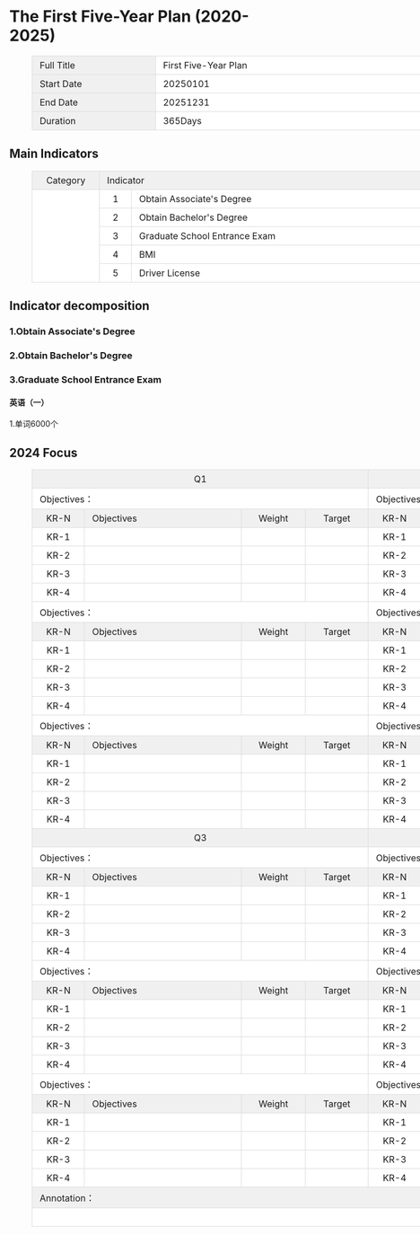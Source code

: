 # The First Five-Year Plan (2020-2025)

<figure class="table" style="width:1200px;">
      <table style="background-color:rgb(255, 255, 255);">
        <tbody>
          <tr>
            <td style="background-color:rgb(240, 240, 240);border:1px solid rgb(221, 221, 221);padding:6px 13px;width:200px;">Full Title</td>
            <td style="border:1px solid rgb(221, 221, 221);padding:6px 13px;width:1000px;">First Five-Year Plan</td>
          </tr>
          <tr>
            <td style="background-color:rgb(240, 240, 240);border:1px solid rgb(221, 221, 221);padding:6px 13px;width:200px;">Start Date</td>
            <td style="border:1px solid rgb(221, 221, 221);padding:6px 13px;width:1000px;">20250101</td>
          </tr>
          <tr>
            <td style="background-color:rgb(240, 240, 240);border:1px solid rgb(221, 221, 221);padding:6px 13px;width:200px;">End Date</td>
            <td style="border:1px solid rgb(221, 221, 221);padding:6px 13px;width:1000px;">20251231</td>
          </tr>
          <tr>
            <td style="background-color:rgb(240, 240, 240);border:1px solid rgb(221, 221, 221);padding:6px 13px;width:200px;">Duration</td>
            <td style="border:1px solid rgb(221, 221, 221);padding:6px 13px;width:1000px;">365Days</td>
          </tr>
        </tbody>
      </table>
    </figure>

## Main Indicators

<figure class="table" style="width:1200px;">
      <table style="background-color:rgb(255, 255, 255);">
        <tbody>
          <tr>
            <td style="background-color:rgb(240, 240, 240);border:1px solid rgb(221, 221, 221);padding:6px 13px;text-align:center;width:100px;">Category</td>
            <td style="background-color:rgb(240, 240, 240);border:1px solid rgb(221, 221, 221);padding:6px 13px;"
            colspan="2">Indicator</td>
            <td style="background-color:rgb(240, 240, 240);border:1px solid rgb(221, 221, 221);padding:6px 13px;text-align:center;width:100px;">2020</td>
            <td style="background-color:rgb(240, 240, 240);border:1px solid rgb(221, 221, 221);padding:6px 13px;text-align:center;width:100px;">2025</td>
            <td style="background-color:rgb(240, 240, 240);border:1px solid rgb(221, 221, 221);padding:6px 13px;text-align:center;width:100px;">Attribute</td>
            <td style="background-color:rgb(240, 240, 240);border:1px solid rgb(221, 221, 221);padding:6px 13px;text-align:center;width:100px;">Result</td>
          </tr>
          <tr>
            <td style="border:1px solid rgb(221, 221, 221);padding:6px 13px;text-align:center;width:100px;"
            rowspan="5">&nbsp;</td>
            <td style="border:1px solid rgb(221, 221, 221);padding:6px 13px;text-align:center;width:36px;">1</td>
            <td style="border:1px solid rgb(221, 221, 221);padding:6px 13px;width:664px;">Obtain Associate's Degree</td>
            <td style="border:1px solid rgb(221, 221, 221);padding:6px 13px;text-align:center;width:100px;">—</td>
            <td style="border:1px solid rgb(221, 221, 221);padding:6px 13px;text-align:center;width:100px;">1</td>
            <td style="border:1px solid rgb(221, 221, 221);padding:6px 13px;text-align:center;width:100px;">Expect</td>
            <td style="border:1px solid rgb(221, 221, 221);padding:6px 13px;text-align:center;width:100px;">&nbsp;</td>
          </tr>
          <tr>
            <td style="border:1px solid rgb(221, 221, 221);padding:6px 13px;text-align:center;width:36px;">2</td>
            <td style="border:1px solid rgb(221, 221, 221);padding:6px 13px;width:664px;">Obtain Bachelor's Degree</td>
            <td style="border:1px solid rgb(221, 221, 221);padding:6px 13px;text-align:center;width:100px;">—</td>
            <td style="border:1px solid rgb(221, 221, 221);padding:6px 13px;text-align:center;width:100px;">1</td>
            <td style="border:1px solid rgb(221, 221, 221);padding:6px 13px;text-align:center;width:100px;">Expect</td>
            <td style="border:1px solid rgb(221, 221, 221);padding:6px 13px;text-align:center;width:100px;">&nbsp;</td>
          </tr>
          <tr>
            <td style="border:1px solid rgb(221, 221, 221);padding:6px 13px;text-align:center;width:36px;">3</td>
            <td style="border:1px solid rgb(221, 221, 221);padding:6px 13px;width:664px;">Graduate School Entrance Exam</td>
            <td style="border:1px solid rgb(221, 221, 221);padding:6px 13px;text-align:center;width:100px;">—</td>
            <td style="border:1px solid rgb(221, 221, 221);padding:6px 13px;text-align:center;width:100px;">1</td>
            <td style="border:1px solid rgb(221, 221, 221);padding:6px 13px;text-align:center;width:100px;">Expect</td>
            <td style="border:1px solid rgb(221, 221, 221);padding:6px 13px;text-align:center;width:100px;">&nbsp;</td>
          </tr>
          <tr>
            <td style="border:1px solid rgb(221, 221, 221);padding:6px 13px;text-align:center;width:36px;">4</td>
            <td style="border:1px solid rgb(221, 221, 221);padding:6px 13px;width:664px;">BMI</td>
            <td style="border:1px solid rgb(221, 221, 221);padding:6px 13px;text-align:center;width:100px;">—</td>
            <td style="border:1px solid rgb(221, 221, 221);padding:6px 13px;text-align:center;width:100px;">23</td>
            <td style="border:1px solid rgb(221, 221, 221);padding:6px 13px;text-align:center;width:100px;">Constrain</td>
            <td style="border:1px solid rgb(221, 221, 221);padding:6px 13px;text-align:center;width:100px;">&nbsp;</td>
          </tr>
          <tr>
            <td style="border:1px solid rgb(221, 221, 221);padding:6px 13px;text-align:center;">5</td>
            <td style="border:1px solid rgb(221, 221, 221);padding:6px 13px;">Driver License</td>
            <td style="border:1px solid rgb(221, 221, 221);padding:6px 13px;text-align:center;">—</td>
            <td style="border:1px solid rgb(221, 221, 221);padding:6px 13px;text-align:center;">1</td>
            <td style="border:1px solid rgb(221, 221, 221);padding:6px 13px;text-align:center;">Expect</td>
            <td style="border:1px solid rgb(221, 221, 221);padding:6px 13px;">&nbsp;</td>
          </tr>
        </tbody>
      </table>
    </figure>

## Indicator decomposition

### 1.Obtain Associate's Degree

### 2.Obtain Bachelor's Degree

### 3.Graduate School Entrance Exam

#### 英语（一）

1.单词6000个

## 2024 Focus

<figure class="table" style="width:1200px;">
      <table style="background-color:rgb(255, 255, 255);">
        <tbody>
          <tr>
            <td style="background-color:rgb(240, 240, 240);border:1px solid rgb(221, 221, 221);padding:6px 13px;text-align:center;width:600px;"
            colspan="4">Q1</td>
            <td style="background-color:rgb(240, 240, 240);border:1px solid rgb(221, 221, 221);padding:6px 13px;text-align:center;width:600px;"
            colspan="4">Q2</td>
          </tr>
          <tr>
            <td style="border:1px solid rgb(221, 221, 221);padding:6px 13px;width:600px;"
            colspan="4">Objectives：</td>
            <td style="border:1px solid rgb(221, 221, 221);padding:6px 13px;width:600px;"
            colspan="4">Objectives：</td>
          </tr>
          <tr>
            <td style="background-color:rgb(240, 240, 240);border:1px solid rgb(221, 221, 221);padding:6px 13px;text-align:center;width:80px;">KR-N</td>
            <td style="background-color:rgb(240, 240, 240);border:1px solid rgb(221, 221, 221);padding:6px 13px;width:320px;">Objectives</td>
            <td style="background-color:rgb(240, 240, 240);border:1px solid rgb(221, 221, 221);padding:6px 13px;text-align:center;width:100px;">Weight</td>
            <td style="background-color:rgb(240, 240, 240);border:1px solid rgb(221, 221, 221);padding:6px 13px;text-align:center;width:100px;">Target</td>
            <td style="background-color:rgb(240, 240, 240);border:1px solid rgb(221, 221, 221);padding:6px 13px;text-align:center;width:80px;">KR-N</td>
            <td style="background-color:rgb(240, 240, 240);border:1px solid rgb(221, 221, 221);padding:6px 13px;width:320px;">Objectives</td>
            <td style="background-color:rgb(240, 240, 240);border:1px solid rgb(221, 221, 221);padding:6px 13px;text-align:center;width:100px;">Weight</td>
            <td style="background-color:rgb(240, 240, 240);border:1px solid rgb(221, 221, 221);padding:6px 13px;text-align:center;width:100px;">Target</td>
          </tr>
          <tr>
            <td style="border:1px solid rgb(221, 221, 221);padding:6px 13px;text-align:center;width:80px;">KR-1</td>
            <td style="border:1px solid rgb(221, 221, 221);padding:6px 13px;width:320px;">&nbsp;</td>
            <td style="border:1px solid rgb(221, 221, 221);padding:6px 13px;text-align:center;width:100px;">&nbsp;</td>
            <td style="border:1px solid rgb(221, 221, 221);padding:6px 13px;text-align:center;width:100px;">&nbsp;</td>
            <td style="border:1px solid rgb(221, 221, 221);padding:6px 13px;text-align:center;width:80px;">KR-1</td>
            <td style="border:1px solid rgb(221, 221, 221);padding:6px 13px;width:320px;">&nbsp;</td>
            <td style="border:1px solid rgb(221, 221, 221);padding:6px 13px;text-align:center;width:100px;">&nbsp;</td>
            <td style="border:1px solid rgb(221, 221, 221);padding:6px 13px;text-align:center;width:100px;">&nbsp;</td>
          </tr>
          <tr>
            <td style="border:1px solid rgb(221, 221, 221);padding:6px 13px;text-align:center;width:80px;">KR-2</td>
            <td style="border:1px solid rgb(221, 221, 221);padding:6px 13px;width:320px;">&nbsp;</td>
            <td style="border:1px solid rgb(221, 221, 221);padding:6px 13px;text-align:center;width:100px;">&nbsp;</td>
            <td style="border:1px solid rgb(221, 221, 221);padding:6px 13px;text-align:center;width:100px;">&nbsp;</td>
            <td style="border:1px solid rgb(221, 221, 221);padding:6px 13px;text-align:center;width:80px;">KR-2</td>
            <td style="border:1px solid rgb(221, 221, 221);padding:6px 13px;width:320px;">&nbsp;</td>
            <td style="border:1px solid rgb(221, 221, 221);padding:6px 13px;text-align:center;width:100px;">&nbsp;</td>
            <td style="border:1px solid rgb(221, 221, 221);padding:6px 13px;text-align:center;width:100px;">&nbsp;</td>
          </tr>
          <tr>
            <td style="border:1px solid rgb(221, 221, 221);padding:6px 13px;text-align:center;width:80px;">KR-3</td>
            <td style="border:1px solid rgb(221, 221, 221);padding:6px 13px;width:320px;">&nbsp;</td>
            <td style="border:1px solid rgb(221, 221, 221);padding:6px 13px;text-align:center;width:100px;">&nbsp;</td>
            <td style="border:1px solid rgb(221, 221, 221);padding:6px 13px;text-align:center;width:100px;">&nbsp;</td>
            <td style="border:1px solid rgb(221, 221, 221);padding:6px 13px;text-align:center;width:80px;">KR-3</td>
            <td style="border:1px solid rgb(221, 221, 221);padding:6px 13px;width:320px;">&nbsp;</td>
            <td style="border:1px solid rgb(221, 221, 221);padding:6px 13px;text-align:center;width:100px;">&nbsp;</td>
            <td style="border:1px solid rgb(221, 221, 221);padding:6px 13px;text-align:center;width:100px;">&nbsp;</td>
          </tr>
          <tr>
            <td style="border:1px solid rgb(221, 221, 221);padding:6px 13px;text-align:center;width:80px;">KR-4</td>
            <td style="border:1px solid rgb(221, 221, 221);padding:6px 13px;width:320px;">&nbsp;</td>
            <td style="border:1px solid rgb(221, 221, 221);padding:6px 13px;text-align:center;width:100px;">&nbsp;</td>
            <td style="border:1px solid rgb(221, 221, 221);padding:6px 13px;text-align:center;width:100px;">&nbsp;</td>
            <td style="border:1px solid rgb(221, 221, 221);padding:6px 13px;text-align:center;width:80px;">KR-4</td>
            <td style="border:1px solid rgb(221, 221, 221);padding:6px 13px;width:320px;">&nbsp;</td>
            <td style="border:1px solid rgb(221, 221, 221);padding:6px 13px;text-align:center;width:100px;">&nbsp;</td>
            <td style="border:1px solid rgb(221, 221, 221);padding:6px 13px;text-align:center;width:100px;">&nbsp;</td>
          </tr>
          <tr>
            <td style="border:1px solid rgb(221, 221, 221);padding:6px 13px;width:600px;"
            colspan="4">Objectives：</td>
            <td style="border:1px solid rgb(221, 221, 221);padding:6px 13px;width:600px;"
            colspan="4">Objectives：</td>
          </tr>
          <tr>
            <td style="background-color:rgb(240, 240, 240);border:1px solid rgb(221, 221, 221);padding:6px 13px;text-align:center;width:80px;">KR-N</td>
            <td style="background-color:rgb(240, 240, 240);border:1px solid rgb(221, 221, 221);padding:6px 13px;width:320px;">Objectives</td>
            <td style="background-color:rgb(240, 240, 240);border:1px solid rgb(221, 221, 221);padding:6px 13px;text-align:center;width:100px;">Weight</td>
            <td style="background-color:rgb(240, 240, 240);border:1px solid rgb(221, 221, 221);padding:6px 13px;text-align:center;width:100px;">Target</td>
            <td style="background-color:rgb(240, 240, 240);border:1px solid rgb(221, 221, 221);padding:6px 13px;text-align:center;width:80px;">KR-N</td>
            <td style="background-color:rgb(240, 240, 240);border:1px solid rgb(221, 221, 221);padding:6px 13px;width:320px;">Objectives</td>
            <td style="background-color:rgb(240, 240, 240);border:1px solid rgb(221, 221, 221);padding:6px 13px;text-align:center;width:100px;">Weight</td>
            <td style="background-color:rgb(240, 240, 240);border:1px solid rgb(221, 221, 221);padding:6px 13px;text-align:center;width:100px;">Target</td>
          </tr>
          <tr>
            <td style="border:1px solid rgb(221, 221, 221);padding:6px 13px;text-align:center;width:80px;">KR-1</td>
            <td style="border:1px solid rgb(221, 221, 221);padding:6px 13px;width:320px;">&nbsp;</td>
            <td style="border:1px solid rgb(221, 221, 221);padding:6px 13px;text-align:center;width:100px;">&nbsp;</td>
            <td style="border:1px solid rgb(221, 221, 221);padding:6px 13px;text-align:center;width:100px;">&nbsp;</td>
            <td style="border:1px solid rgb(221, 221, 221);padding:6px 13px;text-align:center;width:80px;">KR-1</td>
            <td style="border:1px solid rgb(221, 221, 221);padding:6px 13px;width:320px;">&nbsp;</td>
            <td style="border:1px solid rgb(221, 221, 221);padding:6px 13px;text-align:center;width:100px;">&nbsp;</td>
            <td style="border:1px solid rgb(221, 221, 221);padding:6px 13px;text-align:center;width:100px;">&nbsp;</td>
          </tr>
          <tr>
            <td style="border:1px solid rgb(221, 221, 221);padding:6px 13px;text-align:center;width:80px;">KR-2</td>
            <td style="border:1px solid rgb(221, 221, 221);padding:6px 13px;width:320px;">&nbsp;</td>
            <td style="border:1px solid rgb(221, 221, 221);padding:6px 13px;text-align:center;width:100px;">&nbsp;</td>
            <td style="border:1px solid rgb(221, 221, 221);padding:6px 13px;text-align:center;width:100px;">&nbsp;</td>
            <td style="border:1px solid rgb(221, 221, 221);padding:6px 13px;text-align:center;width:80px;">KR-2</td>
            <td style="border:1px solid rgb(221, 221, 221);padding:6px 13px;width:320px;">&nbsp;</td>
            <td style="border:1px solid rgb(221, 221, 221);padding:6px 13px;text-align:center;width:100px;">&nbsp;</td>
            <td style="border:1px solid rgb(221, 221, 221);padding:6px 13px;text-align:center;width:100px;">&nbsp;</td>
          </tr>
          <tr>
            <td style="border:1px solid rgb(221, 221, 221);padding:6px 13px;text-align:center;width:80px;">KR-3</td>
            <td style="border:1px solid rgb(221, 221, 221);padding:6px 13px;width:320px;">&nbsp;</td>
            <td style="border:1px solid rgb(221, 221, 221);padding:6px 13px;text-align:center;width:100px;">&nbsp;</td>
            <td style="border:1px solid rgb(221, 221, 221);padding:6px 13px;text-align:center;width:100px;">&nbsp;</td>
            <td style="border:1px solid rgb(221, 221, 221);padding:6px 13px;text-align:center;width:80px;">KR-3</td>
            <td style="border:1px solid rgb(221, 221, 221);padding:6px 13px;width:320px;">&nbsp;</td>
            <td style="border:1px solid rgb(221, 221, 221);padding:6px 13px;text-align:center;width:100px;">&nbsp;</td>
            <td style="border:1px solid rgb(221, 221, 221);padding:6px 13px;text-align:center;width:100px;">&nbsp;</td>
          </tr>
          <tr>
            <td style="border:1px solid rgb(221, 221, 221);padding:6px 13px;text-align:center;width:80px;">KR-4</td>
            <td style="border:1px solid rgb(221, 221, 221);padding:6px 13px;width:320px;">&nbsp;</td>
            <td style="border:1px solid rgb(221, 221, 221);padding:6px 13px;text-align:center;width:100px;">&nbsp;</td>
            <td style="border:1px solid rgb(221, 221, 221);padding:6px 13px;text-align:center;width:100px;">&nbsp;</td>
            <td style="border:1px solid rgb(221, 221, 221);padding:6px 13px;text-align:center;width:80px;">KR-4</td>
            <td style="border:1px solid rgb(221, 221, 221);padding:6px 13px;width:320px;">&nbsp;</td>
            <td style="border:1px solid rgb(221, 221, 221);padding:6px 13px;text-align:center;width:100px;">&nbsp;</td>
            <td style="border:1px solid rgb(221, 221, 221);padding:6px 13px;text-align:center;width:100px;">&nbsp;</td>
          </tr>
          <tr>
            <td style="border:1px solid rgb(221, 221, 221);padding:6px 13px;width:600px;"
            colspan="4">Objectives：</td>
            <td style="border:1px solid rgb(221, 221, 221);padding:6px 13px;width:600px;"
            colspan="4">Objectives：</td>
          </tr>
          <tr>
            <td style="background-color:rgb(240, 240, 240);border:1px solid rgb(221, 221, 221);padding:6px 13px;text-align:center;width:80px;">KR-N</td>
            <td style="background-color:rgb(240, 240, 240);border:1px solid rgb(221, 221, 221);padding:6px 13px;width:320px;">Objectives</td>
            <td style="background-color:rgb(240, 240, 240);border:1px solid rgb(221, 221, 221);padding:6px 13px;text-align:center;width:100px;">Weight</td>
            <td style="background-color:rgb(240, 240, 240);border:1px solid rgb(221, 221, 221);padding:6px 13px;text-align:center;width:100px;">Target</td>
            <td style="background-color:rgb(240, 240, 240);border:1px solid rgb(221, 221, 221);padding:6px 13px;text-align:center;width:80px;">KR-N</td>
            <td style="background-color:rgb(240, 240, 240);border:1px solid rgb(221, 221, 221);padding:6px 13px;width:320px;">Objectives</td>
            <td style="background-color:rgb(240, 240, 240);border:1px solid rgb(221, 221, 221);padding:6px 13px;text-align:center;width:100px;">Weight</td>
            <td style="background-color:rgb(240, 240, 240);border:1px solid rgb(221, 221, 221);padding:6px 13px;text-align:center;width:100px;">Target</td>
          </tr>
          <tr>
            <td style="border:1px solid rgb(221, 221, 221);padding:6px 13px;text-align:center;width:80px;">KR-1</td>
            <td style="border:1px solid rgb(221, 221, 221);padding:6px 13px;width:320px;">&nbsp;</td>
            <td style="border:1px solid rgb(221, 221, 221);padding:6px 13px;text-align:center;width:100px;">&nbsp;</td>
            <td style="border:1px solid rgb(221, 221, 221);padding:6px 13px;text-align:center;width:100px;">&nbsp;</td>
            <td style="border:1px solid rgb(221, 221, 221);padding:6px 13px;text-align:center;width:80px;">KR-1</td>
            <td style="border:1px solid rgb(221, 221, 221);padding:6px 13px;width:320px;">&nbsp;</td>
            <td style="border:1px solid rgb(221, 221, 221);padding:6px 13px;text-align:center;width:100px;">&nbsp;</td>
            <td style="border:1px solid rgb(221, 221, 221);padding:6px 13px;text-align:center;width:100px;">&nbsp;</td>
          </tr>
          <tr>
            <td style="border:1px solid rgb(221, 221, 221);padding:6px 13px;text-align:center;width:80px;">KR-2</td>
            <td style="border:1px solid rgb(221, 221, 221);padding:6px 13px;width:320px;">&nbsp;</td>
            <td style="border:1px solid rgb(221, 221, 221);padding:6px 13px;text-align:center;width:100px;">&nbsp;</td>
            <td style="border:1px solid rgb(221, 221, 221);padding:6px 13px;text-align:center;width:100px;">&nbsp;</td>
            <td style="border:1px solid rgb(221, 221, 221);padding:6px 13px;text-align:center;width:80px;">KR-2</td>
            <td style="border:1px solid rgb(221, 221, 221);padding:6px 13px;width:320px;">&nbsp;</td>
            <td style="border:1px solid rgb(221, 221, 221);padding:6px 13px;text-align:center;width:100px;">&nbsp;</td>
            <td style="border:1px solid rgb(221, 221, 221);padding:6px 13px;text-align:center;width:100px;">&nbsp;</td>
          </tr>
          <tr>
            <td style="border:1px solid rgb(221, 221, 221);padding:6px 13px;text-align:center;width:80px;">KR-3</td>
            <td style="border:1px solid rgb(221, 221, 221);padding:6px 13px;width:320px;">&nbsp;</td>
            <td style="border:1px solid rgb(221, 221, 221);padding:6px 13px;text-align:center;width:100px;">&nbsp;</td>
            <td style="border:1px solid rgb(221, 221, 221);padding:6px 13px;text-align:center;width:100px;">&nbsp;</td>
            <td style="border:1px solid rgb(221, 221, 221);padding:6px 13px;text-align:center;width:80px;">KR-3</td>
            <td style="border:1px solid rgb(221, 221, 221);padding:6px 13px;width:320px;">&nbsp;</td>
            <td style="border:1px solid rgb(221, 221, 221);padding:6px 13px;text-align:center;width:100px;">&nbsp;</td>
            <td style="border:1px solid rgb(221, 221, 221);padding:6px 13px;text-align:center;width:100px;">&nbsp;</td>
          </tr>
          <tr>
            <td style="border:1px solid rgb(221, 221, 221);padding:6px 13px;text-align:center;width:80px;">KR-4</td>
            <td style="border:1px solid rgb(221, 221, 221);padding:6px 13px;width:320px;">&nbsp;</td>
            <td style="border:1px solid rgb(221, 221, 221);padding:6px 13px;text-align:center;width:100px;">&nbsp;</td>
            <td style="border:1px solid rgb(221, 221, 221);padding:6px 13px;text-align:center;width:100px;">&nbsp;</td>
            <td style="border:1px solid rgb(221, 221, 221);padding:6px 13px;text-align:center;width:80px;">KR-4</td>
            <td style="border:1px solid rgb(221, 221, 221);padding:6px 13px;width:320px;">&nbsp;</td>
            <td style="border:1px solid rgb(221, 221, 221);padding:6px 13px;text-align:center;width:100px;">&nbsp;</td>
            <td style="border:1px solid rgb(221, 221, 221);padding:6px 13px;text-align:center;width:100px;">&nbsp;</td>
          </tr>
          <tr>
            <td style="background-color:rgb(240, 240, 240);border:1px solid rgb(221, 221, 221);padding:6px 13px;text-align:center;width:600px;"
            colspan="4">Q3</td>
            <td style="background-color:rgb(240, 240, 240);border:1px solid rgb(221, 221, 221);padding:6px 13px;text-align:center;width:600px;"
            colspan="4">Q4</td>
          </tr>
          <tr>
            <td style="border:1px solid rgb(221, 221, 221);padding:6px 13px;width:600px;"
            colspan="4">Objectives：</td>
            <td style="border:1px solid rgb(221, 221, 221);padding:6px 13px;width:600px;"
            colspan="4">Objectives：</td>
          </tr>
          <tr>
            <td style="background-color:rgb(240, 240, 240);border:1px solid rgb(221, 221, 221);padding:6px 13px;text-align:center;width:80px;">KR-N</td>
            <td style="background-color:rgb(240, 240, 240);border:1px solid rgb(221, 221, 221);padding:6px 13px;width:320px;">Objectives</td>
            <td style="background-color:rgb(240, 240, 240);border:1px solid rgb(221, 221, 221);padding:6px 13px;text-align:center;width:100px;">Weight</td>
            <td style="background-color:rgb(240, 240, 240);border:1px solid rgb(221, 221, 221);padding:6px 13px;text-align:center;width:100px;">Target</td>
            <td style="background-color:rgb(240, 240, 240);border:1px solid rgb(221, 221, 221);padding:6px 13px;text-align:center;width:80px;">KR-N</td>
            <td style="background-color:rgb(240, 240, 240);border:1px solid rgb(221, 221, 221);padding:6px 13px;width:320px;">Objectives</td>
            <td style="background-color:rgb(240, 240, 240);border:1px solid rgb(221, 221, 221);padding:6px 13px;text-align:center;width:100px;">Weight</td>
            <td style="background-color:rgb(240, 240, 240);border:1px solid rgb(221, 221, 221);padding:6px 13px;text-align:center;width:100px;">Target</td>
          </tr>
          <tr>
            <td style="border:1px solid rgb(221, 221, 221);padding:6px 13px;text-align:center;width:80px;">KR-1</td>
            <td style="border:1px solid rgb(221, 221, 221);padding:6px 13px;width:320px;">&nbsp;</td>
            <td style="border:1px solid rgb(221, 221, 221);padding:6px 13px;text-align:center;width:100px;">&nbsp;</td>
            <td style="border:1px solid rgb(221, 221, 221);padding:6px 13px;text-align:center;width:100px;">&nbsp;</td>
            <td style="border:1px solid rgb(221, 221, 221);padding:6px 13px;text-align:center;width:80px;">KR-1</td>
            <td style="border:1px solid rgb(221, 221, 221);padding:6px 13px;width:320px;">&nbsp;</td>
            <td style="border:1px solid rgb(221, 221, 221);padding:6px 13px;text-align:center;width:100px;">&nbsp;</td>
            <td style="border:1px solid rgb(221, 221, 221);padding:6px 13px;text-align:center;width:100px;">&nbsp;</td>
          </tr>
          <tr>
            <td style="border:1px solid rgb(221, 221, 221);padding:6px 13px;text-align:center;width:80px;">KR-2</td>
            <td style="border:1px solid rgb(221, 221, 221);padding:6px 13px;width:320px;">&nbsp;</td>
            <td style="border:1px solid rgb(221, 221, 221);padding:6px 13px;text-align:center;width:100px;">&nbsp;</td>
            <td style="border:1px solid rgb(221, 221, 221);padding:6px 13px;text-align:center;width:100px;">&nbsp;</td>
            <td style="border:1px solid rgb(221, 221, 221);padding:6px 13px;text-align:center;width:80px;">KR-2</td>
            <td style="border:1px solid rgb(221, 221, 221);padding:6px 13px;width:320px;">&nbsp;</td>
            <td style="border:1px solid rgb(221, 221, 221);padding:6px 13px;text-align:center;width:100px;">&nbsp;</td>
            <td style="border:1px solid rgb(221, 221, 221);padding:6px 13px;text-align:center;width:100px;">&nbsp;</td>
          </tr>
          <tr>
            <td style="border:1px solid rgb(221, 221, 221);padding:6px 13px;text-align:center;width:80px;">KR-3</td>
            <td style="border:1px solid rgb(221, 221, 221);padding:6px 13px;width:320px;">&nbsp;</td>
            <td style="border:1px solid rgb(221, 221, 221);padding:6px 13px;text-align:center;width:100px;">&nbsp;</td>
            <td style="border:1px solid rgb(221, 221, 221);padding:6px 13px;text-align:center;width:100px;">&nbsp;</td>
            <td style="border:1px solid rgb(221, 221, 221);padding:6px 13px;text-align:center;width:80px;">KR-3</td>
            <td style="border:1px solid rgb(221, 221, 221);padding:6px 13px;width:320px;">&nbsp;</td>
            <td style="border:1px solid rgb(221, 221, 221);padding:6px 13px;text-align:center;width:100px;">&nbsp;</td>
            <td style="border:1px solid rgb(221, 221, 221);padding:6px 13px;text-align:center;width:100px;">&nbsp;</td>
          </tr>
          <tr>
            <td style="border:1px solid rgb(221, 221, 221);padding:6px 13px;text-align:center;width:80px;">KR-4</td>
            <td style="border:1px solid rgb(221, 221, 221);padding:6px 13px;width:320px;">&nbsp;</td>
            <td style="border:1px solid rgb(221, 221, 221);padding:6px 13px;text-align:center;width:100px;">&nbsp;</td>
            <td style="border:1px solid rgb(221, 221, 221);padding:6px 13px;text-align:center;width:100px;">&nbsp;</td>
            <td style="border:1px solid rgb(221, 221, 221);padding:6px 13px;text-align:center;width:80px;">KR-4</td>
            <td style="border:1px solid rgb(221, 221, 221);padding:6px 13px;width:320px;">&nbsp;</td>
            <td style="border:1px solid rgb(221, 221, 221);padding:6px 13px;text-align:center;width:100px;">&nbsp;</td>
            <td style="border:1px solid rgb(221, 221, 221);padding:6px 13px;text-align:center;width:100px;">&nbsp;</td>
          </tr>
          <tr>
            <td style="border:1px solid rgb(221, 221, 221);padding:6px 13px;width:600px;"
            colspan="4">Objectives：</td>
            <td style="border:1px solid rgb(221, 221, 221);padding:6px 13px;width:600px;"
            colspan="4">Objectives：</td>
          </tr>
          <tr>
            <td style="background-color:rgb(240, 240, 240);border:1px solid rgb(221, 221, 221);padding:6px 13px;text-align:center;width:80px;">KR-N</td>
            <td style="background-color:rgb(240, 240, 240);border:1px solid rgb(221, 221, 221);padding:6px 13px;width:320px;">Objectives</td>
            <td style="background-color:rgb(240, 240, 240);border:1px solid rgb(221, 221, 221);padding:6px 13px;text-align:center;width:100px;">Weight</td>
            <td style="background-color:rgb(240, 240, 240);border:1px solid rgb(221, 221, 221);padding:6px 13px;text-align:center;width:100px;">Target</td>
            <td style="background-color:rgb(240, 240, 240);border:1px solid rgb(221, 221, 221);padding:6px 13px;text-align:center;width:80px;">KR-N</td>
            <td style="background-color:rgb(240, 240, 240);border:1px solid rgb(221, 221, 221);padding:6px 13px;width:320px;">Objectives</td>
            <td style="background-color:rgb(240, 240, 240);border:1px solid rgb(221, 221, 221);padding:6px 13px;text-align:center;width:100px;">Weight</td>
            <td style="background-color:rgb(240, 240, 240);border:1px solid rgb(221, 221, 221);padding:6px 13px;text-align:center;width:100px;">Target</td>
          </tr>
          <tr>
            <td style="border:1px solid rgb(221, 221, 221);padding:6px 13px;text-align:center;width:80px;">KR-1</td>
            <td style="border:1px solid rgb(221, 221, 221);padding:6px 13px;width:320px;">&nbsp;</td>
            <td style="border:1px solid rgb(221, 221, 221);padding:6px 13px;text-align:center;width:100px;">&nbsp;</td>
            <td style="border:1px solid rgb(221, 221, 221);padding:6px 13px;text-align:center;width:100px;">&nbsp;</td>
            <td style="border:1px solid rgb(221, 221, 221);padding:6px 13px;text-align:center;width:80px;">KR-1</td>
            <td style="border:1px solid rgb(221, 221, 221);padding:6px 13px;width:320px;">&nbsp;</td>
            <td style="border:1px solid rgb(221, 221, 221);padding:6px 13px;text-align:center;width:100px;">&nbsp;</td>
            <td style="border:1px solid rgb(221, 221, 221);padding:6px 13px;text-align:center;width:100px;">&nbsp;</td>
          </tr>
          <tr>
            <td style="border:1px solid rgb(221, 221, 221);padding:6px 13px;text-align:center;width:80px;">KR-2</td>
            <td style="border:1px solid rgb(221, 221, 221);padding:6px 13px;width:320px;">&nbsp;</td>
            <td style="border:1px solid rgb(221, 221, 221);padding:6px 13px;text-align:center;width:100px;">&nbsp;</td>
            <td style="border:1px solid rgb(221, 221, 221);padding:6px 13px;text-align:center;width:100px;">&nbsp;</td>
            <td style="border:1px solid rgb(221, 221, 221);padding:6px 13px;text-align:center;width:80px;">KR-2</td>
            <td style="border:1px solid rgb(221, 221, 221);padding:6px 13px;width:320px;">&nbsp;</td>
            <td style="border:1px solid rgb(221, 221, 221);padding:6px 13px;text-align:center;width:100px;">&nbsp;</td>
            <td style="border:1px solid rgb(221, 221, 221);padding:6px 13px;text-align:center;width:100px;">&nbsp;</td>
          </tr>
          <tr>
            <td style="border:1px solid rgb(221, 221, 221);padding:6px 13px;text-align:center;width:80px;">KR-3</td>
            <td style="border:1px solid rgb(221, 221, 221);padding:6px 13px;width:320px;">&nbsp;</td>
            <td style="border:1px solid rgb(221, 221, 221);padding:6px 13px;text-align:center;width:100px;">&nbsp;</td>
            <td style="border:1px solid rgb(221, 221, 221);padding:6px 13px;text-align:center;width:100px;">&nbsp;</td>
            <td style="border:1px solid rgb(221, 221, 221);padding:6px 13px;text-align:center;width:80px;">KR-3</td>
            <td style="border:1px solid rgb(221, 221, 221);padding:6px 13px;width:320px;">&nbsp;</td>
            <td style="border:1px solid rgb(221, 221, 221);padding:6px 13px;text-align:center;width:100px;">&nbsp;</td>
            <td style="border:1px solid rgb(221, 221, 221);padding:6px 13px;text-align:center;width:100px;">&nbsp;</td>
          </tr>
          <tr>
            <td style="border:1px solid rgb(221, 221, 221);padding:6px 13px;text-align:center;width:80px;">KR-4</td>
            <td style="border:1px solid rgb(221, 221, 221);padding:6px 13px;width:320px;">&nbsp;</td>
            <td style="border:1px solid rgb(221, 221, 221);padding:6px 13px;text-align:center;width:100px;">&nbsp;</td>
            <td style="border:1px solid rgb(221, 221, 221);padding:6px 13px;text-align:center;width:100px;">&nbsp;</td>
            <td style="border:1px solid rgb(221, 221, 221);padding:6px 13px;text-align:center;width:80px;">KR-4</td>
            <td style="border:1px solid rgb(221, 221, 221);padding:6px 13px;width:320px;">&nbsp;</td>
            <td style="border:1px solid rgb(221, 221, 221);padding:6px 13px;text-align:center;width:100px;">&nbsp;</td>
            <td style="border:1px solid rgb(221, 221, 221);padding:6px 13px;text-align:center;width:100px;">&nbsp;</td>
          </tr>
          <tr>
            <td style="border:1px solid rgb(221, 221, 221);padding:6px 13px;width:600px;"
            colspan="4">Objectives：</td>
            <td style="border:1px solid rgb(221, 221, 221);padding:6px 13px;width:600px;"
            colspan="4">Objectives：</td>
          </tr>
          <tr>
            <td style="background-color:rgb(240, 240, 240);border:1px solid rgb(221, 221, 221);padding:6px 13px;text-align:center;width:80px;">KR-N</td>
            <td style="background-color:rgb(240, 240, 240);border:1px solid rgb(221, 221, 221);padding:6px 13px;width:320px;">Objectives</td>
            <td style="background-color:rgb(240, 240, 240);border:1px solid rgb(221, 221, 221);padding:6px 13px;text-align:center;width:100px;">Weight</td>
            <td style="background-color:rgb(240, 240, 240);border:1px solid rgb(221, 221, 221);padding:6px 13px;text-align:center;width:100px;">Target</td>
            <td style="background-color:rgb(240, 240, 240);border:1px solid rgb(221, 221, 221);padding:6px 13px;text-align:center;width:80px;">KR-N</td>
            <td style="background-color:rgb(240, 240, 240);border:1px solid rgb(221, 221, 221);padding:6px 13px;width:320px;">Objectives</td>
            <td style="background-color:rgb(240, 240, 240);border:1px solid rgb(221, 221, 221);padding:6px 13px;text-align:center;width:100px;">Weight</td>
            <td style="background-color:rgb(240, 240, 240);border:1px solid rgb(221, 221, 221);padding:6px 13px;text-align:center;width:100px;">Target</td>
          </tr>
          <tr>
            <td style="border:1px solid rgb(221, 221, 221);padding:6px 13px;text-align:center;width:80px;">KR-1</td>
            <td style="border:1px solid rgb(221, 221, 221);padding:6px 13px;width:320px;">&nbsp;</td>
            <td style="border:1px solid rgb(221, 221, 221);padding:6px 13px;text-align:center;width:100px;">&nbsp;</td>
            <td style="border:1px solid rgb(221, 221, 221);padding:6px 13px;text-align:center;width:100px;">&nbsp;</td>
            <td style="border:1px solid rgb(221, 221, 221);padding:6px 13px;text-align:center;width:80px;">KR-1</td>
            <td style="border:1px solid rgb(221, 221, 221);padding:6px 13px;width:320px;">&nbsp;</td>
            <td style="border:1px solid rgb(221, 221, 221);padding:6px 13px;text-align:center;width:100px;">&nbsp;</td>
            <td style="border:1px solid rgb(221, 221, 221);padding:6px 13px;text-align:center;width:100px;">&nbsp;</td>
          </tr>
          <tr>
            <td style="border:1px solid rgb(221, 221, 221);padding:6px 13px;text-align:center;width:80px;">KR-2</td>
            <td style="border:1px solid rgb(221, 221, 221);padding:6px 13px;width:320px;">&nbsp;</td>
            <td style="border:1px solid rgb(221, 221, 221);padding:6px 13px;text-align:center;width:100px;">&nbsp;</td>
            <td style="border:1px solid rgb(221, 221, 221);padding:6px 13px;text-align:center;width:100px;">&nbsp;</td>
            <td style="border:1px solid rgb(221, 221, 221);padding:6px 13px;text-align:center;width:80px;">KR-2</td>
            <td style="border:1px solid rgb(221, 221, 221);padding:6px 13px;width:320px;">&nbsp;</td>
            <td style="border:1px solid rgb(221, 221, 221);padding:6px 13px;text-align:center;width:100px;">&nbsp;</td>
            <td style="border:1px solid rgb(221, 221, 221);padding:6px 13px;text-align:center;width:100px;">&nbsp;</td>
          </tr>
          <tr>
            <td style="border:1px solid rgb(221, 221, 221);padding:6px 13px;text-align:center;width:80px;">KR-3</td>
            <td style="border:1px solid rgb(221, 221, 221);padding:6px 13px;width:320px;">&nbsp;</td>
            <td style="border:1px solid rgb(221, 221, 221);padding:6px 13px;text-align:center;width:100px;">&nbsp;</td>
            <td style="border:1px solid rgb(221, 221, 221);padding:6px 13px;text-align:center;width:100px;">&nbsp;</td>
            <td style="border:1px solid rgb(221, 221, 221);padding:6px 13px;text-align:center;width:80px;">KR-3</td>
            <td style="border:1px solid rgb(221, 221, 221);padding:6px 13px;width:320px;">&nbsp;</td>
            <td style="border:1px solid rgb(221, 221, 221);padding:6px 13px;text-align:center;width:100px;">&nbsp;</td>
            <td style="border:1px solid rgb(221, 221, 221);padding:6px 13px;text-align:center;width:100px;">&nbsp;</td>
          </tr>
          <tr>
            <td style="border:1px solid rgb(221, 221, 221);padding:6px 13px;text-align:center;width:80px;">KR-4</td>
            <td style="border:1px solid rgb(221, 221, 221);padding:6px 13px;width:320px;">&nbsp;</td>
            <td style="border:1px solid rgb(221, 221, 221);padding:6px 13px;text-align:center;width:100px;">&nbsp;</td>
            <td style="border:1px solid rgb(221, 221, 221);padding:6px 13px;text-align:center;width:100px;">&nbsp;</td>
            <td style="border:1px solid rgb(221, 221, 221);padding:6px 13px;text-align:center;width:80px;">KR-4</td>
            <td style="border:1px solid rgb(221, 221, 221);padding:6px 13px;width:320px;">&nbsp;</td>
            <td style="border:1px solid rgb(221, 221, 221);padding:6px 13px;text-align:center;width:100px;">&nbsp;</td>
            <td style="border:1px solid rgb(221, 221, 221);padding:6px 13px;text-align:center;width:100px;">&nbsp;</td>
          </tr>
          <tr>
            <td style="background-color:rgb(240, 240, 240);border:1px solid rgb(221, 221, 221);padding:6px 13px;"
            colspan="8">Annotation：</td>
          </tr>
          <tr>
            <td style="border:1px solid rgb(221, 221, 221);padding:6px 13px;" colspan="8">&nbsp;</td>
          </tr>
        </tbody>
      </table>
    </figure>
